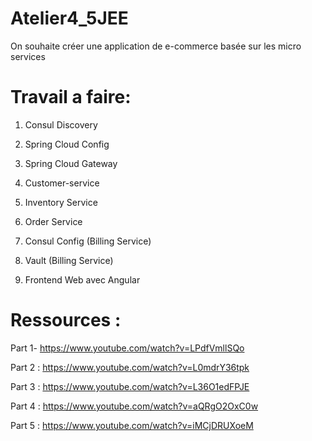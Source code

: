 # Atelier4_5JEE
On souhaite créer une application de e-commerce basée sur les micro services
# Travail a faire:
1. Consul Discovery

2. Spring Cloud Config

3. Spring Cloud Gateway

4. Customer-service

5. Inventory Service

6. Order Service

7. Consul Config (Billing Service)

8. Vault (Billing Service)

9. Frontend Web avec Angular

# Ressources :
Part 1- https://www.youtube.com/watch?v=LPdfVmllSQo

Part 2 : https://www.youtube.com/watch?v=L0mdrY36tpk

Part 3 : https://www.youtube.com/watch?v=L36O1edFPJE

Part 4 : https://www.youtube.com/watch?v=aQRgO2OxC0w

Part 5 : https://www.youtube.com/watch?v=iMCjDRUXoeM

